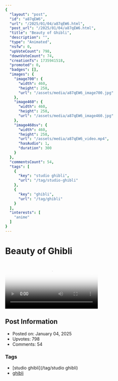 ```yaml
---
{
  "layout": "post",
  "id": "a87qEW6",
  "url": "/2025/01/04/a87qEW6.html",
  "post_url": "/2025/01/04/a87qEW6.html",
  "title": "Beauty of Ghibli",
  "description": "",
  "type": "Animated",
  "nsfw": 0,
  "upVoteCount": 798,
  "downVoteCount": 74,
  "creationTs": 1735941518,
  "promoted": 0,
  "badges": [],
  "images": {
    "image700": {
      "width": 460,
      "height": 258,
      "url": "/assets/media/a87qEW6_image700.jpg"
    },
    "image460": {
      "width": 460,
      "height": 258,
      "url": "/assets/media/a87qEW6_image460.jpg"
    },
    "image460sv": {
      "width": 460,
      "height": 258,
      "url": "/assets/media/a87qEW6_video.mp4",
      "hasAudio": 1,
      "duration": 300
    }
  },
  "commentsCount": 54,
  "tags": [
    {
      "key": "studio ghibli",
      "url": "/tag/studio-ghibli"
    },
    {
      "key": "ghibli",
      "url": "/tag/ghibli"
    }
  ],
  "interests": [
    "anime"
  ]
}
---
```


# Beauty of Ghibli

<video controls playsinline loop poster="/assets/media/a87qEW6_image460.jpg">
  <source src="/assets/media/a87qEW6_video.mp4" type="video/mp4">
  Your browser does not support the video tag.
</video>

## Post Information

- Posted on: January 04, 2025
- Upvotes: 798
- Comments: 54

### Tags

- [studio ghibli](/tag/studio ghibli)
- [ghibli](/tag/ghibli)
